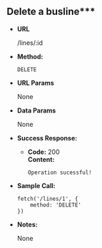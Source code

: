 ## Delete a busline***

* **URL**

    /lines/:id

* **Method:**

    `DELETE`
  
*  **URL Params**

    None

* **Data Params**
  
    None

* **Success Response:**

  * **Code:** 200 <br />
    **Content:** 
    ```
    Operation sucessful!
    
    ```
    
* **Sample Call:**

    ```
    fetch('/lines/1', {
        method: 'DELETE'
    })
    ```

* **Notes:**

    None